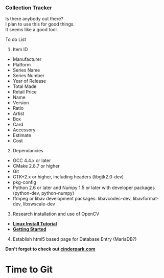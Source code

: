 ### Collection Tracker
Is there anybody out there?  
I plan to use this for good things.  
It seems like a good tool.

To do List 

1. Item ID
 -   Manufacturer
 -   Platform
 -   Series Name	
 -   Series Number
 -   Year	of Release
 -   Total Made	
 -   Retail	Price
 -   Name
 -   Version	
 -   Ratio	
 -   Artist	
 -   Box	
 -   Card	
 -   Accessory	
 -   Estimate	
 -   Cost

2. Dependancies
 -   GCC 4.4.x or later
 -   CMake 2.8.7 or higher
 -   Git
 -   GTK+2.x or higher, including headers (libgtk2.0-dev)
 -   pkg-config
 -   Python 2.6 or later and Numpy 1.5 or later with developer packages (python-dev, python-numpy)
 -   ffmpeg or libav development packages: libavcodec-dev, libavformat-dev, libswscale-dev

3. Research installation and use of OpenCV
 - **[Linux Install Tutorial](http://docs.opencv.org/master/d7/d9f/tutorial_linux_install.html)** 
 - **[Getting Started](http://docs.opencv.org/master/d6/d00/tutorial_py_root.html)** 

4. Establish html5 based page for Database Entry (MariaDB?) 
 
 
 
 
 
**Don't forget to check out [cinderpark.com](http://cinderpark.com)**

# Time to Git

